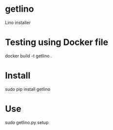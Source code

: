 # getlino
Lino installer

# Testing using Docker file

docker build -t getlino .


# Install

sudo pip install getlino

# Use

sudo getlino.py setup